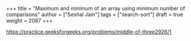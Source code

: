 +++
title = "Maximum and minimum of an array using minimum number of comparisons"
author = ["Seshal Jain"]
tags = ["search-sort"]
draft = true
weight = 2087
+++

<https://practice.geeksforgeeks.org/problems/middle-of-three2926/1>
